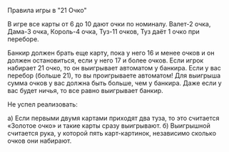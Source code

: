 ﻿Правила игры в "21 Очко"

В игре все карты от 6 до 10 дают очки по номиналу. 
Валет-2 очка, 
Дама-3 очка, 
Король-4 очка, 
Туз-11 очков,
Туз даёт 1 очко при переборе.

Банкир должен брать еще карту, пока у него 16 и менее очков и он должен остановиться, если у него 17 и более очков.
Если игрок набирает 21 очко, то он выигрывает автоматом у банкира.
Если у вас перебор (больше 21), то вы проигрываете автоматом!
Для выигрыша сумма очков у вас должна быть больше, чем у банкира.
Даже если у вас будет ничья, то все равно выигрывает банкир.

Не успел реализовать:

а) Если первыми двумя картами приходят два туза, то это считается «Золотое очко» и такие карты сразу выигрывают.
б) Выигрышной считается рука, у которой пять карт-картинок, независимо сколько очков они набирают.